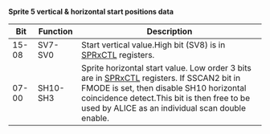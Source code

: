 **Sprite 5 vertical & horizontal start positions data**

|Bit| Function| Description  |
|---|---|---  |
|15-08| SV7-SV0| Start vertical value.High bit (SV8) is in [SPRxCTL](/hardware:sprxctl) registers.  |
|07-00| SH10-SH3| Sprite horizontal start value. Low order 3 bits are in [SPRxCTL](/hardware:sprxctl) registers. If SSCAN2 bit in FMODE is set, then disable SH10 horizontal coincidence detect.This bit is then free to be used by ALICE as an individual scan double enable.|

